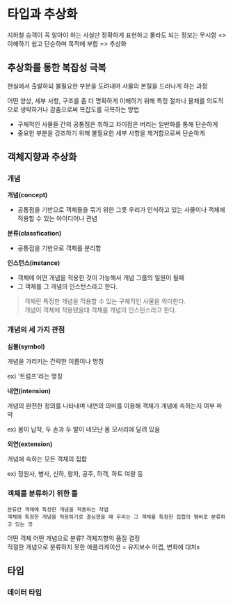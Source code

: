 # 타입과 추상화

지하철 승객이 꼭 알아야 하는 사실만 정확하게 표현하고 몰라도 되는 정보는 무시함 => 이해하기 쉽고 단순하며 목적에 부합
=> 추상화

## 추상화를 통한 복잡성 극복

현실에서 출발하되 불필요한 부분을 도려내며 사물의 본질을 드러나게 하는 과정

어떤 양상, 세부 사항, 구조를 좀 더 명확하게 이해하기 위해 특정 절차나 물체를 의도적으로 생략하거나 감춤으로써 복잡도를 극복하는 방법

- 구체적인 사물들 간의 공통점은 취하고 차이점은 버리는 일반화를 통해 단순하게
- 중요한 부분을 강조하기 위해 불필요한 세부 사항을 제거함으로써 단순하게

## 객체지향과 추상화

### 개념

**개념(concept)**

- 공통점을 기반으로 객체들을 묶기 위한 그릇
  우리가 인식하고 있는 사물이나 객체에 적용할 수 있는 아이디어나 관념

**분류(classfication)**

- 공통점을 기반으로 객체를 분리함

**인스턴스(instance)**

- 객체에 어떤 개념을 적용한 것이 가능해서 개념 그룹의 일원이 될때
- 그 객체를 그 개념의 인스턴스라고 한다.

> 객체란 특정한 개념을 적용할 수 있는 구체적인 사물을 의미한다.  
> 개념이 객체에 적용됐을대 객체를 개념의 인스턴스라고 한다.

### 개념의 세 가지 관점

**심볼(symbol)**

개념을 가리키는 간략한 이름이나 명칭

ex) '트럼프'라는 명칭

**내연(intension)**

개념의 완전한 정의를 나타내며 내연의 의미를 이용해 객체가 개념에 속하는지 여부 파악

ex) 몸이 납작, 두 손과 두 발이 네모난 몸 모서리에 달려 있음

**외연(extension)**

개념에 속하는 모든 객체의 집합

ex) 정원사, 병사, 신하, 왕자, 공주, 하객, 하트 여왕 등

### 객체를 분류하기 위한 틀

```
분류란 객체에 특정한 개념을 적용하는 작업
객체에 특정한 개념을 적용하기로 결심했을 때 우리는 그 객체를 특정한 집합의 멤버로 분류하고 있는 것
```

어떤 객체 어떤 개념으로 분류? 객체지향의 품질 결정  
적절한 개념으로 분류하지 못한 애플리케이션 = 유지보수 어렵, 변화에 대처x

## 타입

### 데이터 타입
